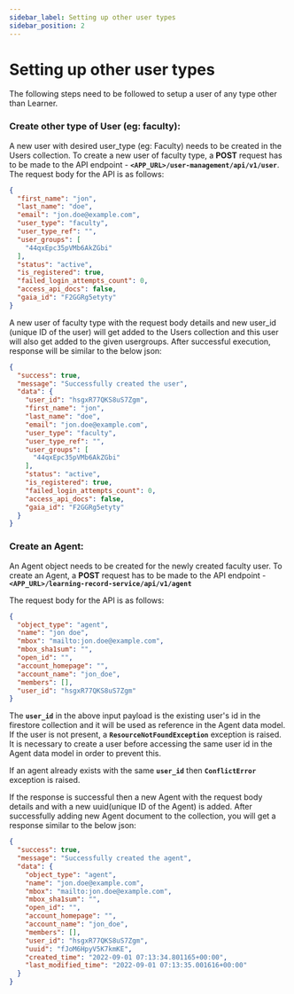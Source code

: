 ```yaml
---
sidebar_label: Setting up other user types
sidebar_position: 2
---
```


# Setting up other user types

The following steps need to be followed to setup a user of any type other than Learner.

<!-- :::note

**`APP_URL`** used in the below URLs is **<https://snhu-glidepath-dev-api.cloudpssolutions.com>**

::: -->

### Create other type of User (eg: faculty):

A new user with desired user_type (eg: Faculty) needs to be created in the Users collection.
To create a new user of faculty type, a **POST** request has to be made to the API endpoint - **`<APP_URL>/user-management/api/v1/user`**.
The request body for the API is as follows:

```json
{
  "first_name": "jon",
  "last_name": "doe",
  "email": "jon.doe@example.com",
  "user_type": "faculty",
  "user_type_ref": "",
  "user_groups": [
    "44qxEpc35pVMb6AkZGbi"
  ],
  "status": "active",
  "is_registered": true,
  "failed_login_attempts_count": 0,
  "access_api_docs": false,
  "gaia_id": "F2GGRg5etyty"
}
```

A new user of faculty type with the request body details and new user_id (unique ID of the user) will get added to the Users collection and this user will also get added to the given usergroups. After successful execution, response will be similar to the below json:

```json
{
  "success": true,
  "message": "Successfully created the user",
  "data": {
    "user_id": "hsgxR77QKS8uS7Zgm",
    "first_name": "jon",
    "last_name": "doe",
    "email": "jon.doe@example.com",
    "user_type": "faculty",
    "user_type_ref": "",
    "user_groups": [
      "44qxEpc35pVMb6AkZGbi"
    ],
    "status": "active",
    "is_registered": true,
    "failed_login_attempts_count": 0,
    "access_api_docs": false,
    "gaia_id": "F2GGRg5etyty"
  }
}
```

### Create an Agent:

An Agent object needs to be created for the newly created faculty user.
To create an Agent, a **POST** request has to be made to the API endpoint - **`<APP_URL>/learning-record-service/api/v1/agent`**

The request body for the API is as follows:

```json
{
  "object_type": "agent",
  "name": "jon doe",
  "mbox": "mailto:jon.doe@example.com",
  "mbox_sha1sum": "",
  "open_id": "",
  "account_homepage": "",
  "account_name": "jon_doe",
  "members": [],
  "user_id": "hsgxR77QKS8uS7Zgm"
}
```

The **`user_id`** in the above input payload is the existing user's id in the firestore collection and it will be used as reference in the Agent data model. If the user is not present, a **`ResourceNotFoundException`** exception is raised. It is necessary to create a user before accessing the same user id in the Agent data model in order to prevent this.

If an agent already exists with the same **`user_id`** then **`ConflictError`** exception is raised.

If the response is successful then a new Agent with the request body details and with a new uuid(unique ID of the Agent) is added. After successfully adding new Agent document to the collection, you will get a response similar to the below json:

```json
{
  "success": true,
  "message": "Successfully created the agent",
  "data": {
    "object_type": "agent",
    "name": "jon.doe@example.com",
    "mbox": "mailto:jon.doe@example.com",
    "mbox_sha1sum": "",
    "open_id": "",
    "account_homepage": "",
    "account_name": "jon_doe",
    "members": [],
    "user_id": "hsgxR77QKS8uS7Zgm",
    "uuid": "fJoM6HpyV5K7kmKE",
    "created_time": "2022-09-01 07:13:34.801165+00:00",
    "last_modified_time": "2022-09-01 07:13:35.001616+00:00"
  }
}
```
